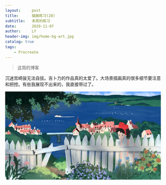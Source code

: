 ```yaml
---
layout:     post
title:      插画练习(28)
subtitle:   本周的练习
date:       2020-11-07
author:     LY
header-img: img/home-bg-art.jpg
catalog: true
tags:
    - Procreate
---
```


> 这周的博客

沉迷宫崎骏无法自拔。吉卜力的作品真的太爱了。大场景插画真的很多细节要注意和把控。有些我展现不出来的，我直接带过了。

![](/img/2020111401.png)


